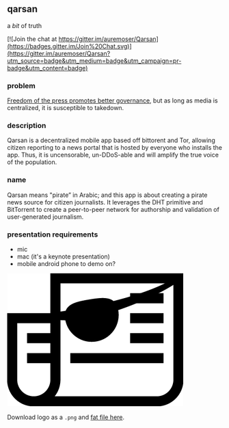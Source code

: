 ## qarsan

a _bit_ of truth

[![Join the chat at https://gitter.im/auremoser/Qarsan](https://badges.gitter.im/Join%20Chat.svg)](https://gitter.im/auremoser/Qarsan?utm_source=badge&utm_medium=badge&utm_campaign=pr-badge&utm_content=badge)

### problem

[Freedom of the press promotes better governance](http://www.gsdrc.org/go/display&type=Document&id=3719), but as long as media is centralized, it is susceptible to takedown.

### description
Qarsan is a decentralized mobile app based off bittorent and Tor, allowing citizen reporting to a news portal that is hosted by everyone who installs the app. Thus, it is uncensorable, un-DDoS-able and will amplify the true voice of the population.

### name

Qarsan means "pirate” in Arabic; and this app is about creating a pirate news source for citizen journalists. It leverages the DHT primitive and BitTorrent to create a peer-to-peer network for authorship and validation of user-generated journalism.

### presentation requirements

 * mic
 * mac (it's a keynote presentation)
 * mobile android phone to demo on?


![Arrr Matey](https://raw.githubusercontent.com/NYUAD-Hackathon/Qarsan/master/img/logo.png)

Download logo as a `.png` and [fat file here](https://www.dropbox.com/sh/zq0qj2xuhgxre38/AAB7cbrFnly7WG2eSlp6PJWwa?dl=0).

